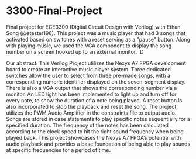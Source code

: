 # 3300-Final-Project
Final project for ECE3300 (Digital Circuit Design with Verilog) with Ethan Song (@stester198). This project was a music player that had 3 songs that activated based on switches with a reset serving as a "pause" button. Along with playing music, we used the VGA component to display the song number on a screen hooked up to an external monitor. :D

Our abstract: 
This Verilog Project utilizes the Nexys A7 FPGA development board to create an interactive music player system. Three dedicated switches allow the user to select from three pre-made songs, with a corresponding numeric identifier displayed on the seven-segment display. There is also a VGA output that shows the corresponding number via a monitor. An LED light has been implemented to light up and turn off for every note, to show the duration of a note being played. A reset button is also incorporated to stop the playback and reset the song. The project utilizes the PWM Audio Amplifier in the constraints file to output audio. Songs are stored in case statements to play specific notes sequentially for a specified duration. The frequency of the notes has been calculated according to the clock speed to hit the right sound frequency when being played back. This project showcases the Nexys A7 FPGA’s potential with audio playback and provides a base foundation of being able to play sounds at specific frequencies for a period of time.
